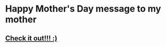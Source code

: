 # Happy Mother's Day message to my mother

## [Check it out!!! :)](https://mark-eugene-barasu.github.io/To-my-mother-/)